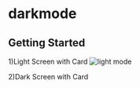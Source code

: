 # darkmode

## Getting Started

1)Light Screen with Card
![light mode](https://user-images.githubusercontent.com/62434308/82848792-619bd480-9ef5-11ea-9a8a-c1e6812514a1.PNG)

2)Dark Screen with Card
